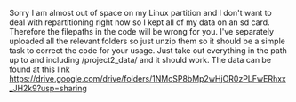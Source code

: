 Sorry I am almost out of space on my Linux partition and I don't want to deal with repartitioning right now so I kept all of my data on an sd card. Therefore the filepaths in the code will be wrong for you. I've separately uploaded all the relevant folders so just unzip them so it should be a simple task to correct the code for your usage. Just take out everything in the path up to and including /project2_data/ and it should work. The data can be found at this link https://drive.google.com/drive/folders/1NMcSP8bMp2wHjOR0zPLFwERhxx_JH2k9?usp=sharing
